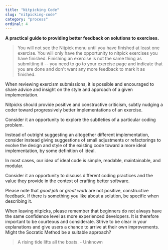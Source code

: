 ```yaml
---
title: "Nitpicking Code"
slug: "nitpicking-code"
category: "process"
ordinal: 4
---
```


**A practical guide to providing better feedback on solutions to exercises.**

> You will not see the Nitpick menu until you have finished at least one exercise. You will only have the opportunity to nitpick exercises you have finished. Finishing an exercise is not the same thing as submitting it -- you need to go to your exercise page and indicate that you are done and don't want any more feedback to mark it as finished.

When reviewing exercism submissions, it is possible and encouraged to share advice and insight on the style and approach of a given implementation.

Nitpicks should provide positive and constructive criticism, subtly nudging a coder toward progressively better implementations of an exercise.

Consider it an opportunity to explore the subtleties of a particular coding problem.

Instead of outright suggesting an altogether different implementation, consider instead giving suggestions of small adjustments or refactorings to evolve the design and style of the existing code toward a more ideal implementation, by some definition of ideal.

In most cases, our idea of ideal code is simple, readable, maintainable, and modular.

Consider it an opportunity to discuss different coding practices and the value they provide in the context of crafting better software.

Please note that _good job_ or _great work_ are not positive, constructive feedback. If there is something you like about a solution, be specific when describing it.

When leaving nitpicks, please remember that beginners do not always have the same confidence level as more experienced developers. It is therefore important to be courteous and considerate. Strive to be clear in your explanations and give users a chance to arrive at their own improvements. Might the Socratic Method be a suitable approach?

> A rising tide lifts all the boats. - Unknown
